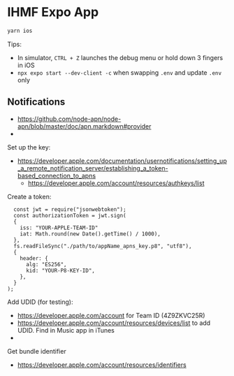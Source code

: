 # IHMF Expo App

```sh
yarn ios
```

Tips:

- In simulator, `CTRL + Z` launches the debug menu or hold down 3 fingers in iOS
- `npx expo start --dev-client -c` when swapping `.env` and update `.env` only

## Notifications

- https://github.com/node-apn/node-apn/blob/master/doc/apn.markdown#provider
-

Set up the key:

- https://developer.apple.com/documentation/usernotifications/setting_up_a_remote_notification_server/establishing_a_token-based_connection_to_apns
  - https://developer.apple.com/account/resources/authkeys/list

Create a token:

```
  const jwt = require("jsonwebtoken");
  const authorizationToken = jwt.sign(
  {
    iss: "YOUR-APPLE-TEAM-ID"
    iat: Math.round(new Date().getTime() / 1000),
  },
  fs.readFileSync("./path/to/appName_apns_key.p8", "utf8"),
  {
    header: {
      alg: "ES256",
      kid: "YOUR-P8-KEY-ID",
    },
  }
);
```

Add UDID (for testing):

- https://developer.apple.com/account for Team ID (4Z9ZKVC25R)
- https://developer.apple.com/account/resources/devices/list to add UDID. Find in Music app in iTunes
-

Get bundle identifier

- https://developer.apple.com/account/resources/identifiers
